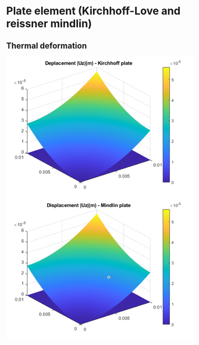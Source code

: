 # Plate element (Kirchhoff-Love and reissner mindlin)

## Thermal deformation

![](thermal_defor_Kirchhoff.png) ![](thermal_defor_Mindlin.png)
